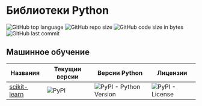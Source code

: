 # Библиотеки Python

![GitHub top language](https://img.shields.io/github/languages/top/DmitryRyumin/python_libs)
![GitHub repo size](https://img.shields.io/github/repo-size/DmitryRyumin/python_libs)
![GitHub code size in bytes](https://img.shields.io/github/languages/code-size/DmitryRyumin/python_libs)
![GitHub last commit](https://img.shields.io/github/last-commit/DmitryRyumin/python_libs)

## Машинное обучение

| Названия | Текущии версии | Версии Python | Лицензии |
| -------- | -------------- | ------------- | -------- |
| [scikit-learn](https://github.com/DmitryRyumin/python_libs/tree/master/ml/scikit-learn) | ![PyPI](https://img.shields.io/pypi/v/scikit-learn)  | ![PyPI - Python Version](https://img.shields.io/pypi/pyversions/scikit-learn) | ![PyPI - License](https://img.shields.io/pypi/l/scikit-learn) |
